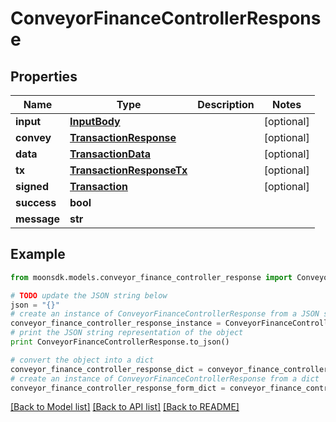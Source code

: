 # ConveyorFinanceControllerResponse


## Properties

Name | Type | Description | Notes
------------ | ------------- | ------------- | -------------
**input** | [**InputBody**](InputBody.md) |  | [optional] 
**convey** | [**TransactionResponse**](TransactionResponse.md) |  | [optional] 
**data** | [**TransactionData**](TransactionData.md) |  | [optional] 
**tx** | [**TransactionResponseTx**](TransactionResponseTx.md) |  | [optional] 
**signed** | [**Transaction**](Transaction.md) |  | [optional] 
**success** | **bool** |  | 
**message** | **str** |  | 

## Example

```python
from moonsdk.models.conveyor_finance_controller_response import ConveyorFinanceControllerResponse

# TODO update the JSON string below
json = "{}"
# create an instance of ConveyorFinanceControllerResponse from a JSON string
conveyor_finance_controller_response_instance = ConveyorFinanceControllerResponse.from_json(json)
# print the JSON string representation of the object
print ConveyorFinanceControllerResponse.to_json()

# convert the object into a dict
conveyor_finance_controller_response_dict = conveyor_finance_controller_response_instance.to_dict()
# create an instance of ConveyorFinanceControllerResponse from a dict
conveyor_finance_controller_response_form_dict = conveyor_finance_controller_response.from_dict(conveyor_finance_controller_response_dict)
```
[[Back to Model list]](../README.md#documentation-for-models) [[Back to API list]](../README.md#documentation-for-api-endpoints) [[Back to README]](../README.md)


